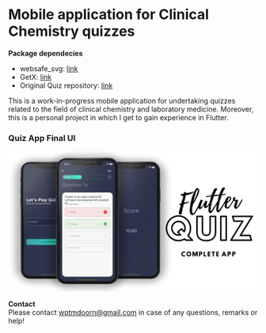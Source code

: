 # Mobile application for Clinical Chemistry quizzes

**Package dependecies**

- websafe_svg: [link](https://pub.dev/packages/websafe_svg)
- GetX: [link](https://pub.dev/packages/get)
- Original Quiz repository: [link](https://github.com/abuanwar072/Quiz-App-Flutter)

This is a work-in-progress mobile application for undertaking quizzes related to the field of clinical chemistry and laboratory medicine. Moreover, this is a personal project in which I get to gain experience in Flutter.

### Quiz App Final UI

<!-- ![Preview](/gif.gif) -->

![App UI](/ui.png)

**Contact**  
Please contact wptmdoorn@gmail.com in case of any questions, remarks or help!
